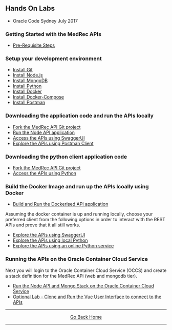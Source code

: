 ## Hands On Labs

- Oracle Code Sydney July 2017

### Getting Started with the MedRec APIs

- [Pre-Requisite Steps](./assets/handsonlabs/prerequisites.md)  

### Setup your development environment

- [Install Git](./assets/handsonlabs/installgit.md)
- [Install Node.js](./assets/handsonlabs/installnodejs.md)
- [Install MongoDB](./assets/handsonlabs/installmongodb.md)
- [Install Python](./assets/handsonlabs/installpython.md)
- [Install Docker](./assets/handsonlabs/installdocker.md)
- [Install Docker-Compose](./assets/handsonlabs/installdockercompose.md)
- [Install Postman](./assets/handsonlabs/installpostman.md)

### Downloading the application code and run the APIs locally

- [Fork the MedRec API Git project](./assets/handsonlabs/forkthemedrecapigitrepo.md) 
- [Run the Node API application](./assets/handsonlabs/runtheapislocally.md)
- [Access the APIs using SwaggerUI](./assets/handsonlabs/exploretheapis-1.md)
- [Explore the APIs using Postman Client](./assets/handsonlabs/exploretheapis-3.md)

### Downloading the python client application code 

- [Fork the MedRec API Git project](./assets/handsonlabs/forkthemedrecpythongitrepo.md) 
- [Access the APIs using Python](./assets/handsonlabs/exploretheapis-2.md)

### Build the Docker Image and run up the APIs lcoally using Docker

- [Build and Run the Dockerised API application](./assets/handsonlabs/buildthedockerimage.md)

Assuming the docker container is up and running locally, choose your preferred client from the following options in order to interact with the REST APIs and prove that it all still works.
- [Explore the APIs using SwaggerUI](./assets/handsonlabs/exploretheapis-1.md)
- [Explore the APIs using local Python](./assets/handsonlabs/exploretheapis-2.md)
- [Explore the APIs using an online Python service](./assets/handsonlabs/exploretheapis-4.md)

### Running the APIs on the Oracle Container Cloud Service

Next you will login to the Oracle Container Cloud Service (OCCS) and create a stack definition for the MedRec APi (web and mongodb tier).

- [Run the Node API and Mongo Stack on the Oracle Container Cloud Service](./assets/handsonlabs/createtheoccsstack.md)
- [Optional Lab - Clone and Run the Vue User Interface to connect to the APIs](./assets/handsonlabs/medrecui.md)
<hr />
<center>
<a href="index" class="btn" >Go Back Home</a>
</center>
<hr />

